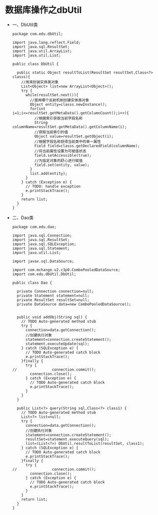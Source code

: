 # 数据库操作之dbUtil

* 一、DbUtil类

      package com.edu.dbUtil;

      import java.lang.reflect.Field;
      import java.sql.ResultSet;
      import java.util.ArrayList;
      import java.util.List;

      public class DbUtil {

        public static Object resultToList(ResultSet resultSet,Class<?> classs){
          //用来封装实体类对象
          List<Object> list=new ArrayList<Object>();
          try {
            while(resultSet.next()){
              //是用哪个反射机制创建实体类对象
              Object entity=classs.newInstance();
              for(int i=1;i<=resultSet.getMetaData().getColumnCount();i++){
                //根据索引获取当前字段名称
                String columnName=resultSet.getMetaData().getColumnName(i);
                //获取当前索引的值
                Object value=resultSet.getObject(i);
                //根据字段名称获得当前类中的单一属性
                Field field=classs.getDeclaredField(columnName);
                //将当前属性设置为可赋值状态
                field.setAccessible(true);
                //为指定对象的舒心进行赋值
                field.set(entity, value);
              }
              list.add(entity);
            }
          } catch (Exception e) {
            // TODO: handle exception
            e.printStackTrace();
          }
          return list;
        }
      }

* 二、Dao类

      package com.edu.dao;

      import java.sql.Connection;
      import java.sql.ResultSet;
      import java.sql.SQLException;
      import java.sql.Statement;
      import java.util.List;

      import javax.sql.DataSource;

      import com.mchange.v2.c3p0.ComboPooledDataSource;
      import com.edu.dbUtil.DbUtil;

      public class Dao {

        private Connection connection=null;
        private Statement statement=null;
        private ResultSet resultSet=null;
        private DataSource data=new ComboPooledDataSource();


        public void addObj(String sql) {
          // TODO Auto-generated method stub
          try {
            connection=data.getConnection();
            //创建执行对象
            statement=connection.createStatement();
            statement.executeUpdate(sql);
          } catch (SQLException e) {
            // TODO Auto-generated catch block
            e.printStackTrace();
          }finally {
            try {
      //				connection.commit();
              connection.close();
            } catch (Exception e) {
              // TODO Auto-generated catch block
              e.printStackTrace();
            }
          }
        }

        public List<?> query(String sql,Class<?> class1) {
          // TODO Auto-generated method stub
          List<?> list=null;
          try {
            connection=data.getConnection();
            //创建执行对象
            statement=connection.createStatement();
            resultSet=statement.executeQuery(sql);
            list=(List<?>) DbUtil.resultToList(resultSet, class1);
          } catch (SQLException e) {
            // TODO Auto-generated catch block
            e.printStackTrace();
          }finally {
            try {
      //				connection.commit();
              connection.close();
            } catch (Exception e) {
              // TODO Auto-generated catch block
              e.printStackTrace();
            }
          }
          return list;
        }
      }
